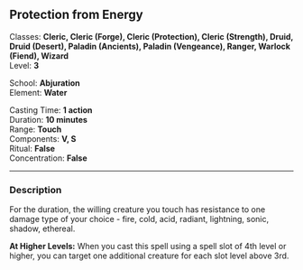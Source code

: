 ## Protection from Energy

Classes: **Cleric, Cleric (Forge), Cleric (Protection), Cleric (Strength), Druid, Druid (Desert), Paladin (Ancients), Paladin (Vengeance), Ranger, Warlock (Fiend), Wizard**  
Level: **3**  

School: **Abjuration**  
Element: **Water**  

Casting Time: **1 action**  
Duration: **10 minutes**  
Range: **Touch**  
Components: **V, S**  
Ritual: **False**  
Concentration: **False**  

------

### Description

For the duration, the willing creature you touch has resistance to one damage type of your choice - fire, cold, acid, radiant, lightning, sonic, shadow, ethereal.

**At Higher Levels:** When you cast this spell using a spell slot of 4th level or higher, you can target one additional creature for each slot level above 3rd.